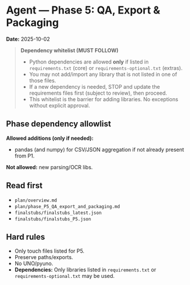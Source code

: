 # Agent — Phase 5: QA, Export & Packaging
**Date:** 2025-10-02

> **Dependency whitelist (MUST FOLLOW)**
>
> - Python dependencies are allowed **only** if listed in `requirements.txt` (core) or `requirements-optional.txt` (extras).
> - You may not add/import any library that is not listed in one of those files.
> - If a new dependency is needed, STOP and update the requirements files first (subject to review), then proceed.
> - This whitelist is the barrier for adding libraries. No exceptions without explicit approval.


## Phase dependency allowlist

**Allowed additions (only if needed):**
- pandas (and numpy) for CSV/JSON aggregation if not already present from P1.

**Not allowed:** new parsing/OCR libs.


## Read first
- `plan/overview.md`
- `plan/phase_P5_QA_export_and_packaging.md`
- `finalstubs/finalstubs_latest.json`
- `finalstubs/finalstubs_P5.json`

## Hard rules
- Only touch files listed for P5.
- Preserve paths/exports.
- No UNO/pyuno.
- **Dependencies:** Only libraries listed in `requirements.txt` or `requirements-optional.txt` may be used.
